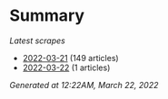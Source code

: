 # Summary
*Latest scrapes*
* [2022-03-21](https://github.com/nuuuwan/news_lk/blob/data/news_lk.2022-03-21.json) (149 articles)
* [2022-03-22](https://github.com/nuuuwan/news_lk/blob/data/news_lk.2022-03-22.json) (1 articles)

*Generated at 12:22AM, March 22, 2022*